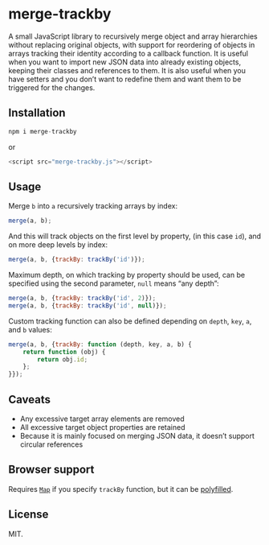 # merge-trackby

A small JavaScript library to recursively merge object and array hierarchies without replacing original objects, with support for reordering of objects in arrays tracking their identity according to a callback function. It is useful when you want to import new JSON data into already existing objects, keeping their classes and references to them. It is also useful when you have setters and you don’t want to redefine them and want them to be triggered for the changes.

## Installation

```javascript
npm i merge-trackby
```

or

```javascript
<script src="merge-trackby.js"></script>
```

## Usage

Merge `b` into `a` recursively tracking arrays by index:

```javascript
merge(a, b);
```

And this will track objects on the first level by property, (in this case `id`), and on more deep levels by index:

```javascript
merge(a, b, {trackBy: trackBy('id')});
```

Maximum depth, on which tracking by property should be used, can be specified using the second parameter, `null` means “any depth”:

```javascript
merge(a, b, {trackBy: trackBy('id', 2)});
merge(a, b, {trackBy: trackBy('id', null)});
```

Custom tracking function can also be defined depending on `depth`, `key`, `a`, and `b` values:

```javascript
merge(a, b, {trackBy: function (depth, key, a, b) {
	return function (obj) {
		return obj.id;
	};
}});
```

## Caveats

 * Any excessive target array elements are removed
 * All excessive target object properties are retained
 * Because it is mainly focused on merging JSON data, it doesn’t support circular references

## Browser support

Requires [`Map`](https://developer.mozilla.org/en/docs/Web/JavaScript/Reference/Global_Objects/Map#Browser_compatibility) if you specify `trackBy` function, but it can be [polyfilled](https://github.com/WebReflection/es6-collections).

## License

MIT.
